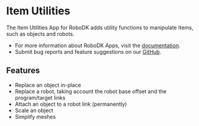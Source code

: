 # Item Utilities

The Item Utilities App for RoboDK adds utility functions to manipulate Items, such as objects and robots.

- For more information about RoboDK Apps, visit the
[documentation](https://robodk.com/doc/en/PythonAPI/app.html).
- Submit bug reports and feature suggestions on our
[GitHub](https://github.com/RoboDK/Plug-In-Interface/issues).

## Features

- Replace an object in-place
- Replace a robot, taking account the robot base offset and the program/target links
- Attach an object to a robot link (permanently)
- Scale an object
- Simplify meshes
